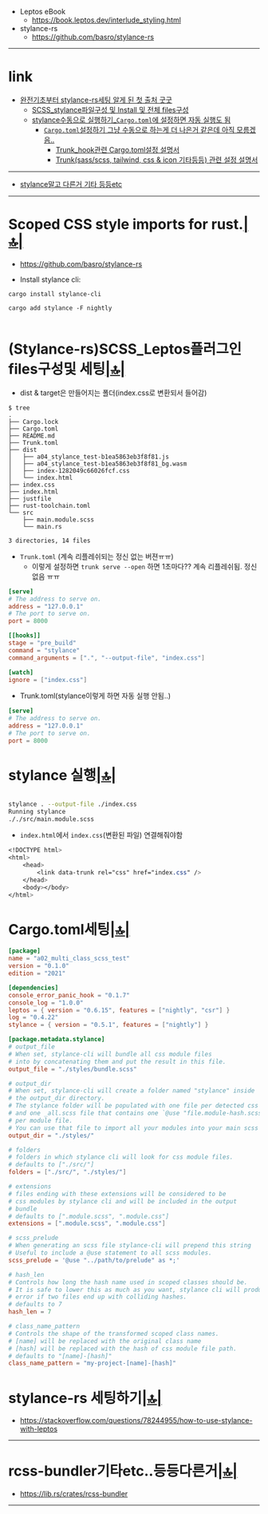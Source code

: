 - Leptos eBook
  - https://book.leptos.dev/interlude_styling.html
- stylance-rs
  - https://github.com/basro/stylance-rs

<hr>

# link

- [완전기초부터 stylance-rs세팅 알게 된 첫 출처 굿굿](#stylance-rs-세팅하기)
  - [SCSS_stylance파일구성 및 Install 및 전체 files구성](#scoped-css-style-imports-for-rust)
  - [stylance수동으로 실행하기_`Cargo.toml`에 설정하면 자동 실행도 됨](#stylance-실행)
    - [`Cargo.toml`설정하기 그냥 수동으로 하는게 더 나은거 같은데 아직 모름겠음..](#cargotoml세팅)
      - [Trunk_hook관련 Cargo.toml설정 설명서](https://trunkrs.dev/guide/build/hooks.html)
      - [Trunk(sass/scss, tailwind, css & icon 기타등등) 관련 설정 설명서](https://trunkrs.dev/assets/#css)

<hr>

- [stylance말고 다른거 기타 등등etc](#rcss-bundler기타etc등등다른거) 

<hr>

# Scoped CSS style imports for rust.[|🔝|](#link)
- https://github.com/basro/stylance-rs

- Install stylance cli:

```
cargo install stylance-cli
```

```
cargo add stylance -F nightly
  
```

# (Stylance-rs)SCSS_Leptos플러그인files구성및 세팅[|🔝|](#link)

- dist & target은 만들어지는 폴더(index.css로 변환되서 들어감)
```
$ tree
.
├── Cargo.lock
├── Cargo.toml
├── README.md
├── Trunk.toml
├── dist
│   ├── a04_stylance_test-b1ea5863eb3f8f81.js
│   ├── a04_stylance_test-b1ea5863eb3f8f81_bg.wasm
│   ├── index-1282049c66026fcf.css
│   └── index.html
├── index.css
├── index.html
├── justfile
├── rust-toolchain.toml
└── src
    ├── main.module.scss
    └── main.rs

3 directories, 14 files
```

- `Trunk.toml` (계속 리플레쉬되는 정신 없는 버젼ㅠㅠ) 
  - 이렇게 설정하면 `trunk serve --open` 하면 1초마다?? 계속 리플레쉬됨. 정신없음 ㅠㅠ

```toml
[serve]
# The address to serve on.
address = "127.0.0.1"
# The port to serve on.
port = 8000

[[hooks]]
stage = "pre_build"
command = "stylance"
command_arguments = [".", "--output-file", "index.css"]

[watch]
ignore = ["index.css"]

```

- Trunk.toml(stylance이렇게 하면 자동 실행 안됨..)
```toml
[serve]
# The address to serve on.
address = "127.0.0.1"
# The port to serve on.
port = 8000
```

# stylance 실행[|🔝|](#link)
```bash

stylance . --output-file ./index.css
Running stylance
././src/main.module.scss
```

- `index.html`에서 `index.css`(변환된 파일) 연결해줘야함
```css
<!DOCTYPE html>
<html>
    <head>
        <link data-trunk rel="css" href="index.css" />
    </head>
    <body></body>
</html>
```

# Cargo.toml세팅[|🔝|](#link)
```toml
[package]
name = "a02_multi_class_scss_test"
version = "0.1.0"
edition = "2021"

[dependencies]
console_error_panic_hook = "0.1.7"
console_log = "1.0.0"
leptos = { version = "0.6.15", features = ["nightly", "csr"] }
log = "0.4.22"
stylance = { version = "0.5.1", features = ["nightly"] }

[package.metadata.stylance]
# output_file
# When set, stylance-cli will bundle all css module files
# into by concatenating them and put the result in this file.
output_file = "./styles/bundle.scss"

# output_dir
# When set, stylance-cli will create a folder named "stylance" inside
# the output_dir directory.
# The stylance folder will be populated with one file per detected css module
# and one _all.scss file that contains one `@use "file.module-hash.scss";` statement
# per module file.
# You can use that file to import all your modules into your main scss project.
output_dir = "./styles/"

# folders
# folders in which stylance cli will look for css module files.
# defaults to ["./src/"]
folders = ["./src/", "./styles/"]

# extensions
# files ending with these extensions will be considered to be
# css modules by stylance cli and will be included in the output
# bundle
# defaults to [".module.scss", ".module.css"]
extensions = [".module.scss", ".module.css"]

# scss_prelude
# When generating an scss file stylance-cli will prepend this string
# Useful to include a @use statement to all scss modules.
scss_prelude = '@use "../path/to/prelude" as *;'

# hash_len
# Controls how long the hash name used in scoped classes should be.
# It is safe to lower this as much as you want, stylance cli will produce an
# error if two files end up with colliding hashes.
# defaults to 7
hash_len = 7

# class_name_pattern
# Controls the shape of the transformed scoped class names.
# [name] will be replaced with the original class name
# [hash] will be replaced with the hash of css module file path.
# defaults to "[name]-[hash]"
class_name_pattern = "my-project-[name]-[hash]"

```


# stylance-rs 세팅하기[|🔝|](#link)
- https://stackoverflow.com/questions/78244955/how-to-use-stylance-with-leptos

<hr>

# rcss-bundler기타etc..등등다른거[|🔝|](#link)
  - https://lib.rs/crates/rcss-bundler

<hr>
